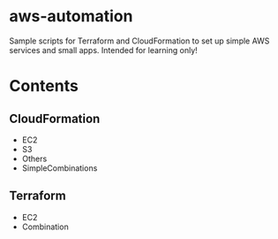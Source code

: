 aws-automation
==============

Sample scripts for  Terraform and CloudFormation to set up simple AWS services and small apps.
Intended for learning only!


# Contents

## CloudFormation
- EC2
- S3
- Others
- SimpleCombinations

## Terraform
- EC2
- Combination